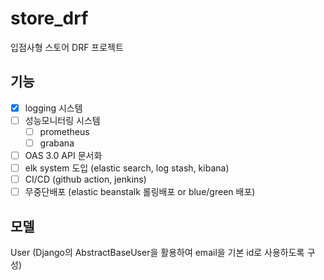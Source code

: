 # store_drf
입점사형 스토어 DRF 프로젝트

## 기능
- [x] logging 시스템  
- [ ] 성능모니터링 시스템
  - [ ] prometheus
  - [ ] grabana
- [ ] OAS 3.0 API 문서화  
- [ ] elk system 도입 (elastic search, log stash, kibana)  
- [ ] CI/CD (github action, jenkins)  
- [ ] 무중단배포 (elastic beanstalk 롤링배포 or blue/green 배포)  

## 모델
User (Django의 AbstractBaseUser을 활용하여 email을 기본 id로 사용하도록 구성)
